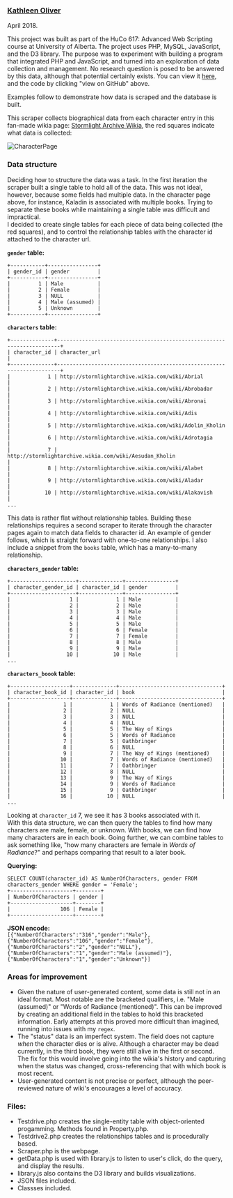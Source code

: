 ### [Kathleen Oliver](https://k-j-oliver.github.io)
April 2018.

This project was built as part of the HuCo 617: Advanced Web Scripting course at University of Alberta. The project uses PHP, MySQL, JavaScript, and the D3 library. The purpose was to experiment with building a program that integrated PHP and JavaScript, and turned into an exploration of data collection and management. No research question is posed to be answered by this data, although that potential certainly exists. You can view it [here](http://hucodev.artsrn.ualberta.ca/oliver2/scraper/scraper.php), and the code by clicking "view on GitHub" above.    

Examples follow to demonstrate how data is scraped and the database is built.  

This scraper collects biographical data from each character entry in this fan-made wikia page: [Stormlight Archive Wikia](http://stormlightarchive.wikia.com/wiki/Category:Characters), the red squares indicate what data is collected: 

![CharacterPage](https://k-j-oliver.github.io/StormlightArchiveScraper/CharacterPage.png)  

### Data structure
Deciding how to structure the data was a task. In the first iteration the scraper built a single table to hold all of the data. This was not ideal, however, because some fields had multiple data. In the character page above, for instance, Kaladin is associated with multiple books. Trying to separate these books while maintaining a single table was difficult and impractical.  
I decided to create single tables for each piece of data being collected (the red squares), and to control the relationship tables with the character id attached to the character url. 

__`gender` table:__  
```
+-----------+----------------+  
| gender_id | gender         |  
+-----------+----------------+  
|         1 | Male           |  
|         2 | Female         |  
|         3 | NULL           |  
|         4 | Male (assumed) |  
|         5 | Unknown        |  
+-----------+----------------+
```
__`characters` table:__  
```
+--------------+-----------------------------------------------------------------------+
| character_id | character_url                                                         |
+--------------+-----------------------------------------------------------------------+
|            1 | http://stormlightarchive.wikia.com/wiki/Abrial                        |
|            2 | http://stormlightarchive.wikia.com/wiki/Abrobadar                     |
|            3 | http://stormlightarchive.wikia.com/wiki/Abronai                       |
|            4 | http://stormlightarchive.wikia.com/wiki/Adis                          |
|            5 | http://stormlightarchive.wikia.com/wiki/Adolin_Kholin                 |
|            6 | http://stormlightarchive.wikia.com/wiki/Adrotagia                     |
|            7 | http://stormlightarchive.wikia.com/wiki/Aesudan_Kholin                |
|            8 | http://stormlightarchive.wikia.com/wiki/Alabet                        |
|            9 | http://stormlightarchive.wikia.com/wiki/Aladar                        |
|           10 | http://stormlightarchive.wikia.com/wiki/Alakavish                     | 
...
```
This data is rather flat without relationship tables. Building these relationships requires a second scraper to iterate through the character pages again to match data fields to character id. An example of gender follows, which is straight forward with one-to-one relationships. I also include a snippet from the `books` table, which has a many-to-many relationship.  

__`characters_gender` table:__
```
+---------------------+--------------+----------------+
| character_gender_id | character_id | gender         |
+---------------------+--------------+----------------+
|                   1 |            1 | Male           |
|                   2 |            2 | Male           |
|                   3 |            3 | Male           |
|                   4 |            4 | Male           |
|                   5 |            5 | Male           |
|                   6 |            6 | Female         |
|                   7 |            7 | Female         |
|                   8 |            8 | Male           |
|                   9 |            9 | Male           |
|                  10 |           10 | Male           |
...
```
__`characters_boook` table:__  
```
+-------------------+--------------+---------------------------------+
| character_book_id | character_id | book                            |
+-------------------+--------------+---------------------------------+
|                 1 |            1 | Words of Radiance (mentioned)   |
|                 2 |            2 | NULL                            |
|                 3 |            3 | NULL                            |
|                 4 |            4 | NULL                            |
|                 5 |            5 | The Way of Kings                |
|                 6 |            5 | Words of Radiance               |
|                 7 |            5 | Oathbringer                     |
|                 8 |            6 | NULL                            |
|                 9 |            7 | The Way of Kings (mentioned)    |
|                10 |            7 | Words of Radiance (mentioned)   |
|                11 |            7 | Oathbringer                     |
|                12 |            8 | NULL                            |
|                13 |            9 | The Way of Kings                |
|                14 |            9 | Words of Radiance               |
|                15 |            9 | Oathbringer                     |
|                16 |           10 | NULL                            |
...
```
Looking at `character_id` 7, we see it has 3 books associated with it.  
With this data structure, we can then query the tables to find how many characters are male, female, or unknown. With books, we can find how many characters are in each book. Going further, we can combine tables to ask something like, "how many characters are female in _Words of Radiance_?" and perhaps comparing that result to a later book.  

__Querying:__ 
```
SELECT COUNT(character_id) AS NumberOfCharacters, gender FROM characters_gender WHERE gender = 'Female';
+--------------------+--------+
| NumberOfCharacters | gender |
+--------------------+--------+
|                106 | Female |
+--------------------+--------+
```

__JSON encode:__  
`[{"NumberOfCharacters":"316","gender":"Male"},{"NumberOfCharacters":"106","gender":"Female"},{"NumberOfCharacters":"2","gender":"NULL"},{"NumberOfCharacters":"1","gender":"Male (assumed)"},{"NumberOfCharacters":"1","gender":"Unknown"}]`

### Areas for improvement
- Given the nature of user-generated content, some data is still not in an ideal format. Most notable are the bracketed qualifiers, i.e. "Male (assumed)" or "Words of Radiance (mentioned)". This can be improved by creating an additional field in the tables to hold this bracketed information. Early attempts at this proved more difficult than imagined, running into issues with my `regex`. 
- The "status" data is an imperfect system. The field does not capture _when_ the character dies or is alive. Although a character may be dead currently, in the third book, they were still alive in the first or second. The fix for this would involve going into the wikia's history and capturing when the status was changed, cross-referencing that with which book is most recent. 
- User-generated content is not precise or perfect, although the peer-reviewed nature of wiki's encourages a level of accuracy. 

### Files:
- Testdrive.php creates the single-entity table with object-oriented progamming. Methods found in Property.php.  
- Testdrive2.php creates the relationships tables and is procedurally based.  
- Scraper.php is the webpage.  
- getData.php is used with library.js to listen to user's click, do the query, and display the results.  
- library.js also contains the D3 library and builds visualizations.  
- JSON files included.  
- Classses included. 
